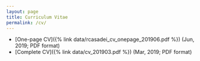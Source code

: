 ```yaml
---
layout: page
title: Curriculum Vitae
permalink: /cv/
---
```


<!-- This page provides a succinct CV. -->

- [One-page CV]({% link data/rcasadei_cv_onepage_201906.pdf %}) (Jun, 2019; PDF format)
- [Complete CV]({% link data/cv_201903.pdf %}) (Mar, 2019; PDF format)
